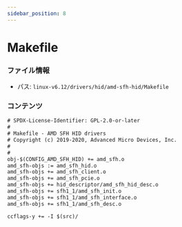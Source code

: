 ```yaml
---
sidebar_position: 8
---
```

# Makefile

### ファイル情報

- パス: `linux-v6.12/drivers/hid/amd-sfh-hid/Makefile`

### コンテンツ

```txt
# SPDX-License-Identifier: GPL-2.0-or-later
#
# Makefile - AMD SFH HID drivers
# Copyright (c) 2019-2020, Advanced Micro Devices, Inc.
#
#
obj-$(CONFIG_AMD_SFH_HID) += amd_sfh.o
amd_sfh-objs := amd_sfh_hid.o
amd_sfh-objs += amd_sfh_client.o
amd_sfh-objs += amd_sfh_pcie.o
amd_sfh-objs += hid_descriptor/amd_sfh_hid_desc.o
amd_sfh-objs += sfh1_1/amd_sfh_init.o
amd_sfh-objs += sfh1_1/amd_sfh_interface.o
amd_sfh-objs += sfh1_1/amd_sfh_desc.o

ccflags-y += -I $(src)/

```
